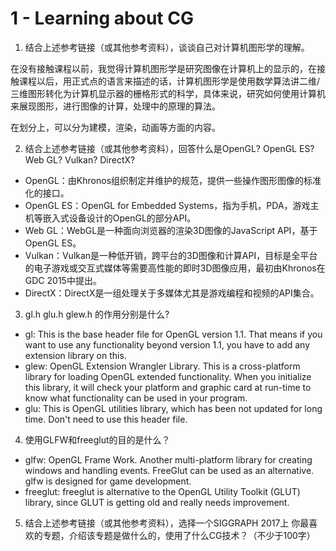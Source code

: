 # 1 - Learning about CG

1. 结合上述参考链接（或其他参考资料），谈谈自己对计算机图形学的理解。

在没有接触课程以前，我觉得计算机图形学是研究图像在计算机上的显示的，在接触课程以后，用正式点的语言来描述的话，计算机图形学是使用数学算法讲二维/三维图形转化为计算机显示器的栅格形式的科学，具体来说，研究如何使用计算机来展现图形，进行图像的计算，处理中的原理的算法。

在划分上，可以分为建模，渲染，动画等方面的内容。

2. 结合上述参考链接（或其他参考资料），回答什么是OpenGL? OpenGL ES? Web GL? Vulkan? DirectX?
+ OpenGL：由Khronos组织制定并维护的规范，提供一些操作图形图像的标准化的接口。
+ OpenGL ES：OpenGL for Embedded Systems，指为手机，PDA，游戏主机等嵌入式设备设计的OpenGL的部分API。
+ Web GL：WebGL是一种面向浏览器的渲染3D图像的JavaScript API，基于OpenGL ES。
+ Vulkan：Vulkan是一种低开销，跨平台的3D图像和计算API，目标是全平台的电子游戏或交互式媒体等需要高性能的即时3D图像应用，最初由Khronos在GDC 2015中提出。
+ DirectX：DirectX是一组处理关于多媒体尤其是游戏编程和视频的API集合。

3. gl.h glu.h glew.h 的作用分别是什么?

+ gl: This is the base header file for OpenGL version 1.1. That means if you want to use any functionality beyond version 1.1, you have to add any extension library on this.
+ glew: OpenGL Extension Wrangler Library. This is a cross-platform library for loading OpenGL extended functionality. When you initialize this library, it will check your platform and graphic card at run-time to know what functionality can be used in your program.
+ glu: This is OpenGL utilities library, which has been not updated for long time. Don't need to use this header file.

4. 使用GLFW和freeglut的目的是什么？

+ glfw: OpenGL Frame Work. Another multi-platform library for creating windows and handling events. FreeGlut can be used as an alternative. glfw is designed for game development.
+ freeglut: freeglut is alternative to the OpenGL Utility Toolkit (GLUT) library, since GLUT is getting old and really needs improvement.

5. 结合上述参考链接（或其他参考资料），选择一个SIGGRAPH 2017上 你最喜欢的专题，介绍该专题是做什么的，使用了什么CG技术？（不少于100字）

